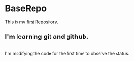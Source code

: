 # BaseRepo
This is my first Repository. <br>
## I'm learning git and github.
<br> I'm modifying the code for the first time to observe the status.
